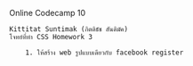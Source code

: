 Online Codecamp 10
    
    Kittitat Suntimak (กิตติธัช สันติมัค)
    โจทย์ที่ทำ CSS Homework 3

        1. ให้สร้าง web รูปแบบเดียวกับ facebook register